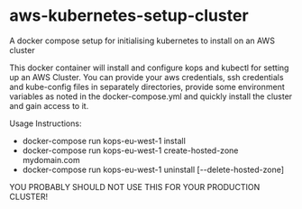 # aws-kubernetes-setup-cluster
A docker compose setup for initialising kubernetes to install on an AWS cluster

This docker container will install and configure kops and kubectl for setting up an AWS Cluster.  You can provide your aws credentials, ssh credentials and kube-config files in separately directories, provide some environment variables as noted in the docker-compose.yml and quickly install the cluster and gain access to it.

Usage Instructions:
- docker-compose run kops-eu-west-1 install
- docker-compose run kops-eu-west-1 create-hosted-zone mydomain.com
- docker-compose run kops-eu-west-1 uninstall [--delete-hosted-zone]

YOU PROBABLY SHOULD NOT USE THIS FOR YOUR PRODUCTION CLUSTER!
